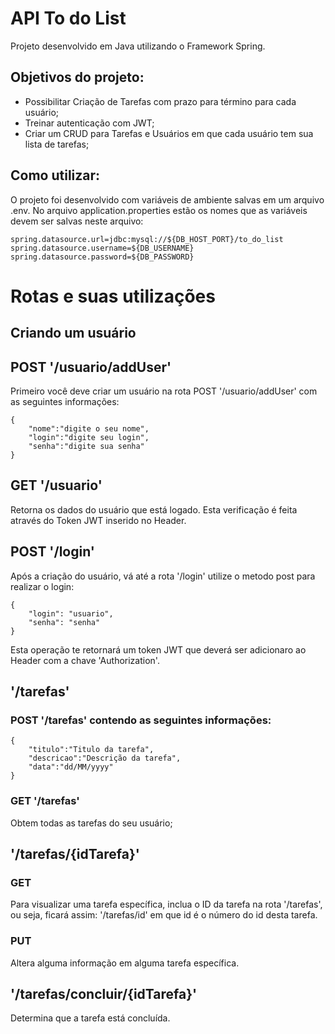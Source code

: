 # API To do List

Projeto desenvolvido em Java utilizando o Framework Spring.

## Objetivos do projeto:
 - Possibilitar Criação de Tarefas com prazo para término para cada usuário;
 - Treinar autenticação com JWT;
 - Criar um CRUD para Tarefas e Usuários em que cada usuário tem sua lista de tarefas;

## Como utilizar:

O projeto foi desenvolvido com variáveis de ambiente salvas em um arquivo .env.
No arquivo application.properties estão os nomes que as variáveis devem ser salvas neste arquivo:

```commandline
spring.datasource.url=jdbc:mysql://${DB_HOST_PORT}/to_do_list
spring.datasource.username=${DB_USERNAME}
spring.datasource.password=${DB_PASSWORD}
```

# Rotas e suas utilizações

## Criando um usuário 
## POST '/usuario/addUser'
Primeiro você deve criar um usuário na rota POST '/usuario/addUser' com as seguintes informações: 
```commandline
{
    "nome":"digite o seu nome",
    "login":"digite seu login",
    "senha":"digite sua senha"
}
```

## GET '/usuario'
Retorna os dados do usuário que está logado. Esta verificação é feita através do Token JWT inserido no Header.

## POST '/login'
Após a criação do usuário, vá até a rota '/login' utilize o metodo post para realizar o login:
```commandline
{
    "login": "usuario",
    "senha": "senha"
}
```
Esta operação te retornará um token JWT que deverá ser adicionaro ao Header com a chave 'Authorization'.

## '/tarefas'
### POST '/tarefas' contendo as seguintes informações:

```commandline
{
    "titulo":"Titulo da tarefa",
    "descricao":"Descrição da tarefa",
    "data":"dd/MM/yyyy"
}
```

### GET '/tarefas'
Obtem todas as tarefas do seu usuário;
<br>

## '/tarefas/{idTarefa}'
### GET
Para visualizar uma tarefa específica, inclua o ID da tarefa na rota '/tarefas', ou seja, ficará assim: '/tarefas/id' em que id é o número do id desta tarefa.

### PUT
Altera alguma informação em alguma tarefa específica.

## '/tarefas/concluir/{idTarefa}'
Determina que a tarefa está concluída.



